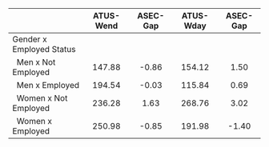 
|                      |    ATUS-Wend |     ASEC-Gap |    ATUS-Wday |     ASEC-Gap |
| -------------------- | :----------: | :----------: | :----------: | :----------: |
| Gender x Employed Status |              |              |              |              |
| &nbsp;&nbsp;Men x Not Employed |       147.88 |        -0.86 |       154.12 |         1.50 |
| &nbsp;&nbsp;Men x Employed |       194.54 |        -0.03 |       115.84 |         0.69 |
| &nbsp;&nbsp;Women x Not Employed |       236.28 |         1.63 |       268.76 |         3.02 |
| &nbsp;&nbsp;Women x Employed |       250.98 |        -0.85 |       191.98 |        -1.40 |

